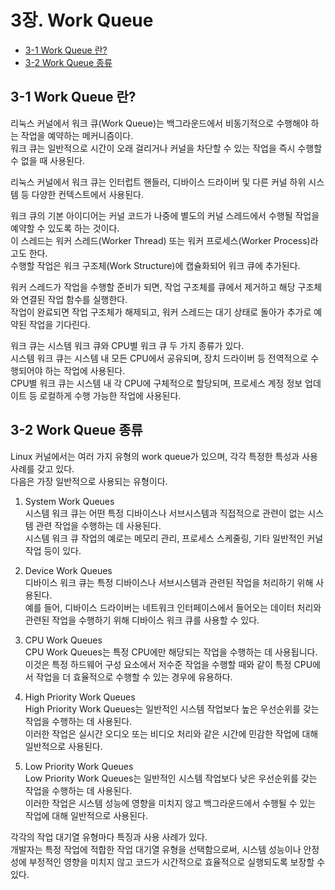 # 3장. Work Queue

  * [3-1 Work Queue 란?](#3-1-work-queue-란)
  * [3-2 Work Queue 종류](#3-2-work-queue-종류)

## 3-1 Work Queue 란?
  리눅스 커널에서 워크 큐(Work Queue)는 백그라운드에서 비동기적으로 수행해야 하는 작업을 예약하는 메커니즘이다.  
  워크 큐는 일반적으로 시간이 오래 걸리거나 커널을 차단할 수 있는 작업을 즉시 수행할 수 없을 때 사용된다.

  리눅스 커널에서 워크 큐는 인터럽트 핸들러, 디바이스 드라이버 및 다른 커널 하위 시스템 등 다양한 컨텍스트에서 사용된다.

  워크 큐의 기본 아이디어는 커널 코드가 나중에 별도의 커널 스레드에서 수행될 작업을 예약할 수 있도록 하는 것이다.  
  이 스레드는 워커 스레드(Worker Thread) 또는 워커 프로세스(Worker Process)라고도 한다.  
  수행할 작업은 워크 구조체(Work Structure)에 캡슐화되어 워크 큐에 추가된다.

  워커 스레드가 작업을 수행할 준비가 되면, 작업 구조체를 큐에서 제거하고 해당 구조체와 연결된 작업 함수를 실행한다.  
  작업이 완료되면 작업 구조체가 해제되고, 워커 스레드는 대기 상태로 돌아가 추가로 예약된 작업을 기다린다.

  워크 큐는 시스템 워크 큐와 CPU별 워크 큐 두 가지 종류가 있다.  
  시스템 워크 큐는 시스템 내 모든 CPU에서 공유되며, 장치 드라이버 등 전역적으로 수행되어야 하는 작업에 사용된다.  
  CPU별 워크 큐는 시스템 내 각 CPU에 구체적으로 할당되며, 프로세스 계정 정보 업데이트 등 로컬하게 수행 가능한 작업에 사용된다.

## 3-2 Work Queue 종류
  Linux 커널에서는 여러 가지 유형의 work queue가 있으며, 각각 특정한 특성과 사용 사례를 갖고 있다.  
  다음은 가장 일반적으로 사용되는 유형이다.

  1. System Work Queues  
    시스템 워크 큐는 어떤 특정 디바이스나 서브시스템과 직접적으로 관련이 없는 시스템 관련 작업을 수행하는 데 사용된다.  
    시스템 워크 큐 작업의 예로는 메모리 관리, 프로세스 스케줄링, 기타 일반적인 커널 작업 등이 있다.

  2. Device Work Queues  
    디바이스 워크 큐는 특정 디바이스나 서브시스템과 관련된 작업을 처리하기 위해 사용된다.  
    예를 들어, 디바이스 드라이버는 네트워크 인터페이스에서 들어오는 데이터 처리와 관련된 작업을 수행하기 위해 디바이스 워크 큐를 사용할 수 있다.

  3. CPU Work Queues  
    CPU Work Queues는 특정 CPU에만 해당되는 작업을 수행하는 데 사용됩니다.  
    이것은 특정 하드웨어 구성 요소에서 저수준 작업을 수행할 때와 같이 특정 CPU에서 작업을 더 효율적으로 수행할 수 있는 경우에 유용하다.

  4. High Priority Work Queues  
    High Priority Work Queues는 일반적인 시스템 작업보다 높은 우선순위를 갖는 작업을 수행하는 데 사용된다.  
    이러한 작업은 실시간 오디오 또는 비디오 처리와 같은 시간에 민감한 작업에 대해 일반적으로 사용된다.

  5. Low Priority Work Queues  
    Low Priority Work Queues는 일반적인 시스템 작업보다 낮은 우선순위를 갖는 작업을 수행하는 데 사용된다.  
    이러한 작업은 시스템 성능에 영향을 미치지 않고 백그라운드에서 수행될 수 있는 작업에 대해 일반적으로 사용된다.

  각각의 작업 대기열 유형마다 특징과 사용 사례가 있다.  
  개발자는 특정 작업에 적합한 작업 대기열 유형을 선택함으로써, 시스템 성능이나 안정성에 부정적인 영향을 미치지 않고 코드가 시간적으로 효율적으로 실행되도록 보장할 수 있다.

